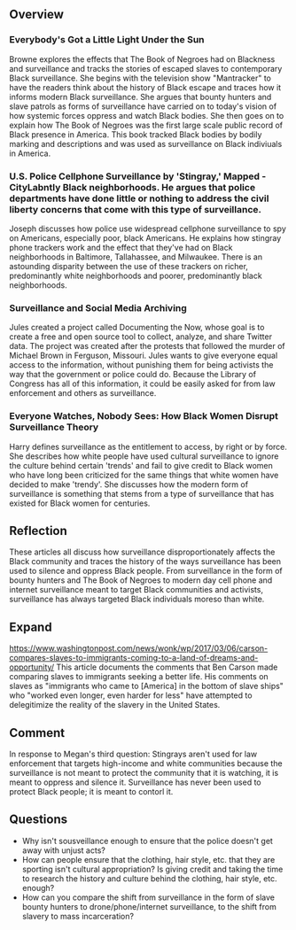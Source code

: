 ## Overview
### Everybody's Got a Little Light Under the Sun
  Browne explores the effects that The Book of Negroes had on Blackness and surveillance and tracks the stories of escaped slaves to contemporary Black surveillance. She begins with the television show "Mantracker" to have the readers think about the history of Black escape and traces how it informs modern Black surveillance. She argues that bounty hunters and slave patrols as forms of surveillance have carried on to today's vision of how systemic forces oppress and watch Black bodies. She then goes on to explain how The Book of Negroes was the first large scale public record of Black presence in America. This book tracked Black bodies by bodily marking and descriptions and was used as surveillance on Black indiviuals in America. 
### U.S. Police Cellphone Surveillance by 'Stingray,' Mapped - CityLabntly Black neighborhoods. He argues that police departments have done little or nothing to address the civil liberty concerns that come with this type of surveillance.  
  Joseph discusses how police use widespread cellphone surveillance to spy on Americans, especially poor, black Americans. He explains how stingray phone trackers work and the effect that they've had on Black neighborhoods in Baltimore, Tallahassee, and Milwaukee. There is an astounding disparity between the use of these trackers on richer, predominantly white neighborhoods and poorer, predominantly black neighborhoods. 
### Surveillance and Social Media Archiving
  Jules created a project called Documenting the Now, whose goal is to create a free and open source tool to collect, analyze, and share Twitter data. The project was created after the protests that followed the murder of Michael Brown in Ferguson, Missouri. Jules wants to give everyone equal access to the information, without punishing them for being activists the way that the government or police could do. Because the Library of Congress has all of this information, it could be easily asked for from law enforcement and others as surveillance.
### Everyone Watches, Nobody Sees: How Black Women Disrupt Surveillance Theory
  Harry defines surveillance as the entitlement to access, by right or by force. She describes how white people have used cultural surveillance to ignore the culture behind certain 'trends' and fail to give credit to Black women who have long been criticized for the same things that white women have decided to make 'trendy'. She discusses how the modern form of surveillance is something that stems from a type of surveillance that has existed for Black women for centuries. 
## Reflection
  These articles all discuss how surveillance disproportionately affects the Black community and traces the history of the ways surveillance has been used to silence and oppress Black people. From surveillance in the form of bounty hunters and The Book of Negroes to modern day cell phone and internet surveillance meant to target Black communities and activists, surveillance has always targeted Black individuals moreso than white. 
## Expand
  https://www.washingtonpost.com/news/wonk/wp/2017/03/06/carson-compares-slaves-to-immigrants-coming-to-a-land-of-dreams-and-opportunity/ This article documents the comments that Ben Carson made comparing slaves to immigrants seeking a better life. His comments on slaves as "immigrants who came to [America] in the bottom of slave ships" who "worked even longer, even harder for less" have attempted to delegitimize the reality of the slavery in the United States.
## Comment
  In response to Megan's third question: Stingrays aren't used for law enforcement that targets high-income and white communities because the surveillance is not meant to protect the community that it is watching, it is meant to oppress and silence it. Surveillance has never been used to protect Black people; it is meant to contorl it.
## Questions
  * Why isn't sousveillance enough to ensure that the police doesn't get away with unjust acts? 
  * How can people ensure that the clothing, hair style, etc. that they are sporting isn't cultural appropriation? Is giving credit and taking the time to research the history and culture behind the clothing, hair style, etc. enough?
  * How can you compare the shift from surveillance in the form of slave bounty hunters to drone/phone/internet surveillance, to the shift from slavery to mass incarceration?
